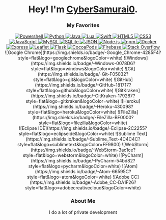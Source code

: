 <div align="center">
  
  # Hey! I'm [CyberSamurai0](https://github.com/CyberSamurai0)</a>.
  ### **My Favorites**
  
  <a href="https://docs.microsoft.com/en-us/powershell/">
    <img src="https://img.shields.io/badge/-PowerShell-5391FE?style=flat&logo=powershell&logoColor=white" alt="Powershell" />
  </a>
  <a href="https://www.python.org/">
    <img src="https://img.shields.io/badge/-Python-3776AB?style=flat&logo=python&logoColor=white" alt="Python" />
  </a>
  <a href="https://www.java.com/en/">
    <img src="https://img.shields.io/badge/-Java-007396?style=flat&logo=java&logoColor=white" alt="Java" />
  </a>
  <a href="https://www.lua.org/">
    <img src="https://img.shields.io/badge/-Lua-2C2D72?style=flat&logo=python&logoColor=white" alt="Lua" />
  </a>
  <a href="https://developer.apple.com/swift/">
    <img src="https://img.shields.io/badge/-Swift-FA7343?style=flat&logo=swift&logoColor=white" alt="Swift" />
  </a>
  <a href="https://developer.mozilla.org/en-US/docs/Web/HTML">
    <img src="https://img.shields.io/badge/-HTML5-E34F26?style=flat&logo=html5&logoColor=white" alt="HTML5" />
  </a>
  <a href="https://developer.mozilla.org/en-US/docs/Web/CSS">
    <img src="https://img.shields.io/badge/-CSS3-1572B6?style=flat&logo=css3&logoColor=white" alt="CSS3" />
  </a>
  <br>
  <a href="https://www.javascript.com/">
    <img src="https://img.shields.io/badge/-JavaScript-black?style=flat&logo=javascript&logoColor=#F7DF1E" alt="JavaScript" />
  </a>
  <a href="https://www.mysql.com/">
    <img src="https://img.shields.io/badge/-MySQL-4479A1?style=flat&logo=mysql&logoColor=white" alt="MySQL" />
  </a>
  <a href="https://www.sqlite.org/">
    <img src="https://img.shields.io/badge/-SQLite-003B57?style=flat&logo=sqlite&logoColor=white" alt="SQLite" />
  </a>
  <a href="https://www.json.org/">
    <img src="https://img.shields.io/badge/-JSON-black?style=flat&logo=json&logoColor=white" alt="JSON" />
  </a>
  <a href="https://nodejs.org/en/">
    <img src="https://img.shields.io/badge/-Node.js-339933?style=flat&logo=Node.js&logoColor=white" alt="Node.js" />
  </a>
  <a href="https://www.npmjs.com/">
    <img src="https://img.shields.io/badge/-npm-CB3837?style=flat&logo=npm&logoColor=white" alt="npm" />
  </a>
  <a href="https://www.docker.com/">
    <img src="https://img.shields.io/badge/-Docker-46a2f1?style=flat&logo=docker&logoColor=white" alt="Docker" />
  </a>
  <br>
  <a href="https://expressjs.com/">
    <img src="https://img.shields.io/badge/-Express-black?style=flat&logo=express&logoColor=white" alt="Express" />
  </a>
  <a href="https://leafletjs.com/">
    <img src="https://img.shields.io/badge/-Leaflet-199900?style=flat&logo=leaflet&logoColor=white" alt="Leaflet" />
  </a>
  <a href="https://flask.palletsprojects.com/">
    <img src="https://img.shields.io/badge/-Flask-black?style=flat&logo=flask&logoColor=white" alt="Flask" />
  </a>
  <a href="https://cocoapods.org/">
    <img src="https://img.shields.io/badge/-CocoaPods-EE3322?style=flat&logo=cocoapods&logoColor=white" alt="CocoaPods" />
  </a>
  <a href="https://firebase.google.com/">
    <img src="https://img.shields.io/badge/-Firebase-black?style=flat&logo=firebase&logoColor=FFCA28" alt="Firebase" />
  </a>
  <a href="https://stackoverflow.com/">
    <img src="https://img.shields.io/badge/-Stack_Overflow-F58025?style=flat&logo=stackoverflow&logoColor=white" alt="Stack Overflow" />
  </a>
  <br>
  ![Google Chrome](https://img.shields.io/badge/-Google_Chrome-4285F4?style=flat&logo=googlechrome&logoColor=white)
  ![Windows](https://img.shields.io/badge/-Windows-0078D6?style=flat&logo=windows&logoColor=white)
  ![Git](https://img.shields.io/badge/-Git-F05032?style=flat&logo=git&logoColor=white)
  ![GitHub](https://img.shields.io/badge/-GitHub-181717?style=flat&logo=github&logoColor=white)
  ![GitKraken](https://img.shields.io/badge/-GitKraken-179287?style=flat&logo=gitkraken&logoColor=white)
  ![Heroku](https://img.shields.io/badge/-Heroku-430098?style=flat&logo=heroku&logoColor=white)
  ![FileZilla](https://img.shields.io/badge/-FileZilla-BF0000?style=flat&logo=filezilla&logoColor=white)
  <br>
  ![Eclipse IDE](https://img.shields.io/badge/-Eclipse-2C2255?style=flat&logo=eclipseide&logoColor=white)
  ![Sublime Text](https://img.shields.io/badge/-Sublime_Text-4C4C4C?style=flat&logo=sublimetext&logoColor=FF9800)
  ![WebStorm](https://img.shields.io/badge/-WebStorm-3ac1ce?style=flat&logo=webstorm&logoColor=white)
  ![PyCharm](https://img.shields.io/badge/-PyCharm-54bd82?style=flat&logo=pycharm&logoColor=white)
  ![Atom](https://img.shields.io/badge/-Atom-66595C?style=flat&logo=atom&logoColor=white)
  ![Adobe CC](https://img.shields.io/badge/-Adobe_CC-DA1F26?style=flat&logo=adobecreativecloud&logoColor=white)
  
  ### **About Me**
  
  I do a lot of private development
</div>
